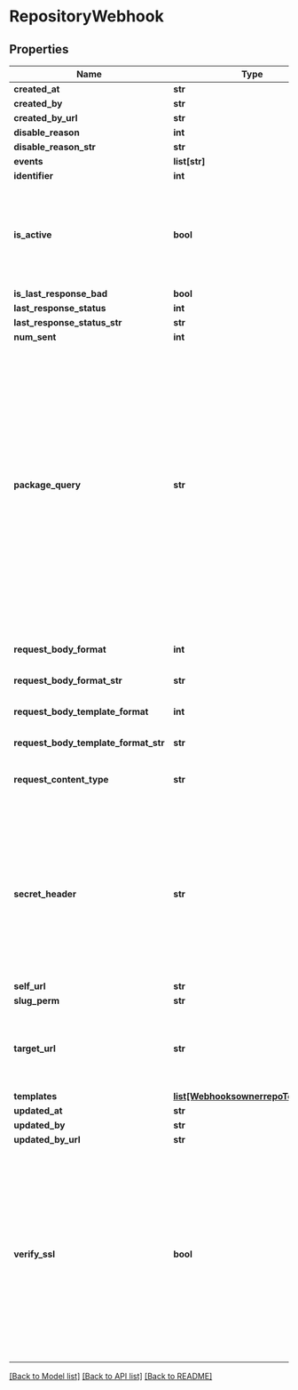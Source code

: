 # RepositoryWebhook

## Properties
Name | Type | Description | Notes
------------ | ------------- | ------------- | -------------
**created_at** | **str** |  | [optional] 
**created_by** | **str** |  | [optional] 
**created_by_url** | **str** |  | [optional] 
**disable_reason** | **int** |  | [optional] 
**disable_reason_str** | **str** |  | [optional] 
**events** | **list[str]** |  | 
**identifier** | **int** |  | [optional] 
**is_active** | **bool** | If enabled, the webhook will trigger on events and send payloads to the configured target URL. | [optional] 
**is_last_response_bad** | **bool** |  | [optional] 
**last_response_status** | **int** |  | [optional] 
**last_response_status_str** | **str** |  | [optional] 
**num_sent** | **int** |  | [optional] 
**package_query** | **str** | The package-based search query for webhooks to fire. This uses the same syntax as the standard search used for repositories, and also supports boolean logic operators such as OR/AND/NOT and parentheses for grouping. If a package does not match, the webhook will not fire. | [optional] 
**request_body_format** | **int** | The format of the payloads for webhook requests. | [optional] 
**request_body_format_str** | **str** |  | [optional] 
**request_body_template_format** | **int** | The format of the payloads for webhook requests. | [optional] 
**request_body_template_format_str** | **str** |  | [optional] 
**request_content_type** | **str** | The value that will be sent for the &#39;Content Type&#39; header.  | [optional] 
**secret_header** | **str** | The header to send the predefined secret in. This must be unique from existing headers or it won&#39;t be sent. You can use this as a form of authentication on the endpoint side. | [optional] 
**self_url** | **str** |  | [optional] 
**slug_perm** | **str** |  | [optional] 
**target_url** | **str** | The destination URL that webhook payloads will be POST&#39;ed to. | 
**templates** | [**list[WebhooksownerrepoTemplates]**](WebhooksownerrepoTemplates.md) |  | 
**updated_at** | **str** |  | [optional] 
**updated_by** | **str** |  | [optional] 
**updated_by_url** | **str** |  | [optional] 
**verify_ssl** | **bool** | If enabled, SSL certificates is verified when webhooks are sent. It&#39;s recommended to leave this enabled as not verifying the integrity of SSL certificates leaves you susceptible to Man-in-the-Middle (MITM) attacks. | [optional] 

[[Back to Model list]](../README.md#documentation-for-models) [[Back to API list]](../README.md#documentation-for-api-endpoints) [[Back to README]](../README.md)


